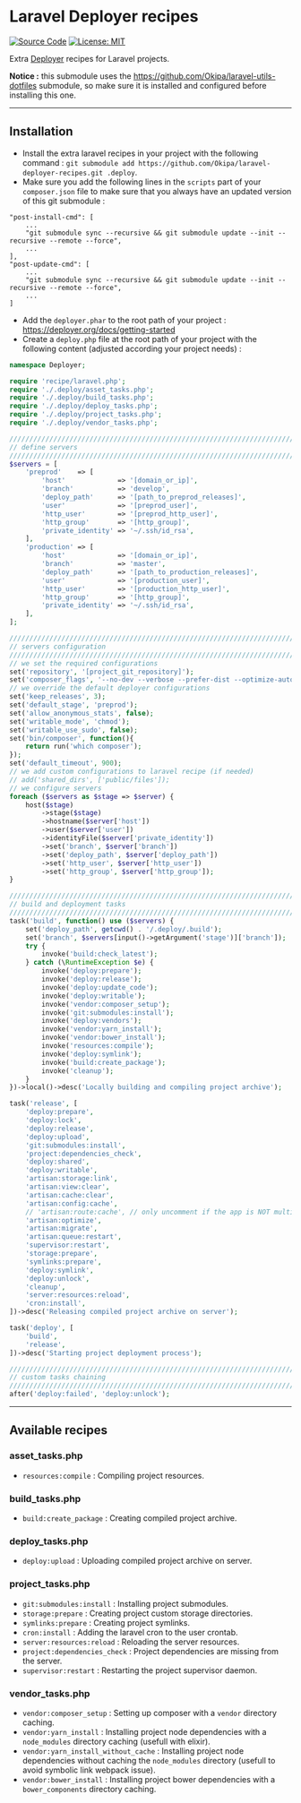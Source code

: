 # Laravel Deployer recipes

[![Source Code](https://img.shields.io/badge/source-okipa/laravel--deployer--recipes-blue.svg)](https://github.com/Okipa/laravel-deployer-recipes)
[![License: MIT](https://img.shields.io/badge/License-MIT-blue.svg)](https://opensource.org/licenses/MIT)

Extra [Deployer](https://deployer.org) recipes for Laravel projects.

**Notice :** this submodule uses the https://github.com/Okipa/laravel-utils-dotfiles submodule, so make sure it is installed and configured before installing this one.

------------------------------------------------------------------------------------------------------------------------

## Installation
- Install the extra laravel recipes in your project with the following command : `git submodule add https://github.com/Okipa/laravel-deployer-recipes.git .deploy`.
- Make sure you add the following lines in the `scripts` part of your `composer.json` file to make sure that you always have an updated version of this git submodule :
```
"post-install-cmd": [
    ...
    "git submodule sync --recursive && git submodule update --init --recursive --remote --force",
    ...
],
"post-update-cmd": [
    ...
    "git submodule sync --recursive && git submodule update --init --recursive --remote --force",
    ...
]
```
- Add the `deployer.phar` to the root path of your project : https://deployer.org/docs/getting-started
- Create a `deploy.php` file at the root path of your project with the following content (adjusted according your project needs) :
```php
namespace Deployer;

require 'recipe/laravel.php';
require './.deploy/asset_tasks.php';
require './.deploy/build_tasks.php';
require './.deploy/deploy_tasks.php';
require './.deploy/project_tasks.php';
require './.deploy/vendor_tasks.php';

////////////////////////////////////////////////////////////////////////////////////////////////////////////////////////
// define servers
////////////////////////////////////////////////////////////////////////////////////////////////////////////////////////
$servers = [
    'preprod'    => [
        'host'             => '[domain_or_ip]',
        'branch'           => 'develop',
        'deploy_path'      => '[path_to_preprod_releases]',
        'user'             => '[preprod_user]',
        'http_user'        => '[preprod_http_user]',
        'http_group'       => '[http_group]',
        'private_identity' => '~/.ssh/id_rsa',
    ],
    'production' => [
        'host'             => '[domain_or_ip]',
        'branch'           => 'master',
        'deploy_path'      => '[path_to_production_releases]',
        'user'             => '[production_user]',
        'http_user'        => '[production_http_user]',
        'http_group'       => '[http_group]',
        'private_identity' => '~/.ssh/id_rsa',
    ],
];

////////////////////////////////////////////////////////////////////////////////////////////////////////////////////////
// servers configuration
////////////////////////////////////////////////////////////////////////////////////////////////////////////////////////
// we set the required configurations
set('repository', '[project_git_repository]');
set('composer_flags', '--no-dev --verbose --prefer-dist --optimize-autoloader --no-progress --no-interaction');
// we override the default deployer configurations
set('keep_releases', 3);
set('default_stage', 'preprod');
set('allow_anonymous_stats', false);
set('writable_mode', 'chmod');
set('writable_use_sudo', false);
set('bin/composer', function(){
    return run('which composer');
});
set('default_timeout', 900);
// we add custom configurations to laravel recipe (if needed)
// add('shared_dirs', ['public/files']);
// we configure servers
foreach ($servers as $stage => $server) {
    host($stage)
        ->stage($stage)
        ->hostname($server['host'])
        ->user($server['user'])
        ->identityFile($server['private_identity'])
        ->set('branch', $server['branch'])
        ->set('deploy_path', $server['deploy_path'])
        ->set('http_user', $server['http_user'])
        ->set('http_group', $server['http_group']);
}

////////////////////////////////////////////////////////////////////////////////////////////////////////////////////////
// build and deployment tasks
////////////////////////////////////////////////////////////////////////////////////////////////////////////////////////
task('build', function() use ($servers) {
    set('deploy_path', getcwd() . '/.deploy/.build');
    set('branch', $servers[input()->getArgument('stage')]['branch']);
    try {
        invoke('build:check_latest');
    } catch (\RuntimeException $e) {    
        invoke('deploy:prepare');
        invoke('deploy:release');
        invoke('deploy:update_code');
        invoke('deploy:writable');
        invoke('vendor:composer_setup');
        invoke('git:submodules:install');
        invoke('deploy:vendors');
        invoke('vendor:yarn_install');
        invoke('vendor:bower_install');
        invoke('resources:compile');
        invoke('deploy:symlink');
        invoke('build:create_package');
        invoke('cleanup');
    }
})->local()->desc('Locally building and compiling project archive');

task('release', [
    'deploy:prepare',
    'deploy:lock',
    'deploy:release',
    'deploy:upload',
    'git:submodules:install',
    'project:dependencies_check',
    'deploy:shared',
    'deploy:writable',
    'artisan:storage:link',
    'artisan:view:clear',
    'artisan:cache:clear',
    'artisan:config:cache',
    // 'artisan:route:cache', // only uncomment if the app is NOT multilingual
    'artisan:optimize',
    'artisan:migrate',
    'artisan:queue:restart',
    'supervisor:restart',
    'storage:prepare',
    'symlinks:prepare',
    'deploy:symlink',
    'deploy:unlock',
    'cleanup',
    'server:resources:reload',
    'cron:install',
])->desc('Releasing compiled project archive on server');

task('deploy', [
    'build',
    'release',
])->desc('Starting project deployment process');

////////////////////////////////////////////////////////////////////////////////////////////////////////////////////////
// custom tasks chaining
////////////////////////////////////////////////////////////////////////////////////////////////////////////////////////
after('deploy:failed', 'deploy:unlock');
```

------------------------------------------------------------------------------------------------------------------------

## Available recipes

### asset_tasks.php
- `resources:compile` : Compiling project resources.

### build_tasks.php
- `build:create_package` : Creating compiled project archive.

### deploy_tasks.php
- `deploy:upload` : Uploading compiled project archive on server.

### project_tasks.php
- `git:submodules:install` : Installing project submodules.
- `storage:prepare` : Creating project custom storage directories.
- `symlinks:prepare` : Creating project symlinks.
- `cron:install` : Adding the laravel cron to the user crontab.
- `server:resources:reload` : Reloading the server resources.
- `project:dependencies_check` : Project dependencies are missing from the server.
- `supervisor:restart` : Restarting the project supervisor daemon.

### vendor_tasks.php
- `vendor:composer_setup` : Setting up composer with a `vendor` directory caching.
- `vendor:yarn_install` : Installing project node dependencies with a `node_modules` directory caching (usefull with elixir).
- `vendor:yarn_install_without_cache` : Installing project node dependencies without caching the `node_modules` directory (usefull to avoid symbolic link webpack issue).
- `vendor:bower_install` : Installing project bower dependencies with a `bower_components` directory caching.
